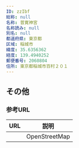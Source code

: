```yaml
---
ID: zzIbf
総称: null
名称: 普寛神宮
名称読み: null
別名: null
都道府県: 東京都
区域: 稲城市
緯度: 35.6356362
経度: 139.4940252
郵便番号: 2060804
住所: 東京都稲城市百村２０１
---
```


## その他

### 参考URL

| URL | 説明          |
| --- | ------------- |
|     | OpenStreetMap |
